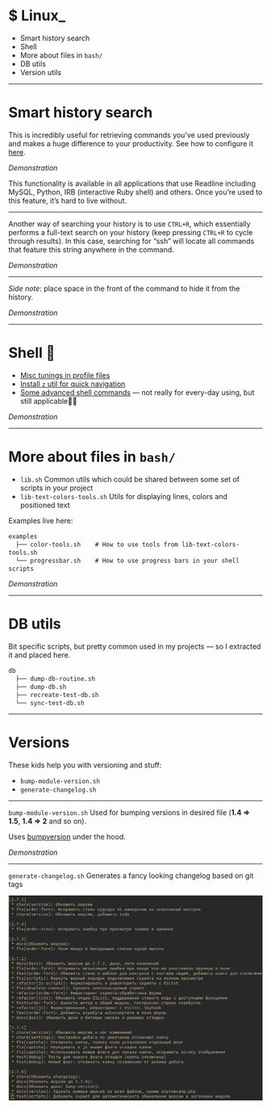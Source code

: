 # $ Linux_
+ Smart history search
+ Shell
+ More about files in `bash/`
+ DB utils
+ Version utils

---
# Smart history search
This is incredibly useful for retrieving commands you’ve used previously and makes a huge difference to your productivity.
See how to configure it [here](https://github.com/8kto/dev-scritps/blob/master/env/tunings.md#smart-incremental-history-search).

*Demonstration*

This functionality is available in all applications that use Readline including MySQL, Python, IRB (interactive Ruby shell) and others. 
Once you’re used to this feature, it’s hard to live without.

---
Another way of searching your history is to use `CTRL+R`, which essentially performs a full-text search on your history (keep pressing `CTRL+R` to cycle through results). In this case, searching for “ssh” will locate all commands that feature this string anywhere in the command.

*Demonstration*

---
*Side note*: place space in the front of the command to hide it from the history.

*Demonstration*

---
# Shell 🐚
+ [Misc tunings in profile files](https://github.com/8kto/dev-scritps/blob/master/env/tunings.md)
+ [Install `z` util for quick navigation](https://github.com/rupa/z/blob/master/README#L48)
+ [Some advanced shell commands](https://github.com/8kto/dev-scritps/blob/master/bash/useful-commands.sh) — not really for every-day using, but still applicable🐚🐚

*Demonstration*

---
# More about files in `bash/`
+ `lib.sh` Common utils which could be shared between some set of scripts in your project
+ `lib-text-colors-tools.sh` Utils for displaying lines, colors and positioned text

Examples live here:
```  
examples
  ├── color-tools.sh    # How to use tools from lib-text-colors-tools.sh
  └── progressbar.sh    # How to use progress bars in your shell scripts
```

*Demonstration*

---
# DB utils
Bit specific scripts, but pretty common used in my projects — so I extracted it and placed here.
```
db
  ├── dump-db-routine.sh
  ├── dump-db.sh
  ├── recreate-test-db.sh
  └── sync-test-db.sh
```

---
# Versions
These kids help you with versioning and stuff:
+ `bump-module-version.sh`
+ `generate-changelog.sh`

---
`bump-module-version.sh`  Used for bumping versions in desired file (__1.4 => 1.5__, __1.4 => 2__ and so on). 

Uses [bumpversion](https://pypi.org/project/bumpversion/) under the hood.

*Demonstration*

---
`generate-changelog.sh` Generates a fancy looking changelog based on git tags

<img 
  src="./images/changelog-semantic.png" 
  alt="" 
/>
